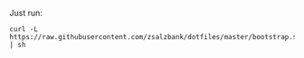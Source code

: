 Just run:

    curl -L https://raw.githubusercontent.com/zsalzbank/dotfiles/master/bootstrap.sh | sh
